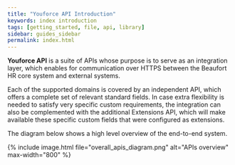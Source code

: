 ```yaml
---
title: "Youforce API Introduction"
keywords: index introduction
tags: [getting_started, file, api, library]
sidebar: guides_sidebar
permalink: index.html
---
```


**Youforce API** is a suite of APIs whose purpose is to serve as an integration layer, which enables for communication over HTTPS between the Beaufort HR core system and external systems.

Each of the supported domains is covered by an independent API, which  offers a complete set of relevant standard fields. In case extra flexibility is needed to satisfy very specific custom requirements, the integration can also be complemented with the additional Extensions API, which will make available these specific custom fields that were configured as extensions.

The diagram below shows a high level overview of the end-to-end system.

{% include image.html file="overall_apis_diagram.png" alt="APIs overview" max-width="800" %}
